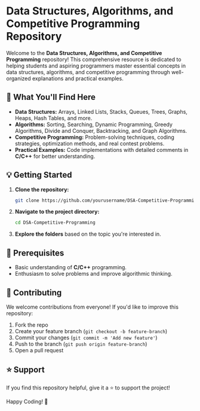 # Data Structures, Algorithms, and Competitive Programming Repository

Welcome to the **Data Structures, Algorithms, and Competitive Programming** repository! This comprehensive resource is dedicated to helping students and aspiring programmers master essential concepts in data structures, algorithms, and competitive programming through well-organized explanations and practical examples.

## 🚀 What You'll Find Here

- **Data Structures:** Arrays, Linked Lists, Stacks, Queues, Trees, Graphs, Heaps, Hash Tables, and more.
- **Algorithms:** Sorting, Searching, Dynamic Programming, Greedy Algorithms, Divide and Conquer, Backtracking, and Graph Algorithms.
- **Competitive Programming:** Problem-solving techniques, coding strategies, optimization methods, and real contest problems.
- **Practical Examples:** Code implementations with detailed comments in **C/C++** for better understanding.


## 💡 Getting Started

1. **Clone the repository:**
   ```bash
   git clone https://github.com/yourusername/DSA-Competitive-Programming.git
   ```
2. **Navigate to the project directory:**
   ```bash
   cd DSA-Competitive-Programming
   ```
3. **Explore the folders** based on the topic you're interested in.

## 🧠 Prerequisites

- Basic understanding of **C/C++** programming.
- Enthusiasm to solve problems and improve algorithmic thinking.

## 🤝 Contributing

We welcome contributions from everyone! If you'd like to improve this repository:

1. Fork the repo
2. Create your feature branch (`git checkout -b feature-branch`)
3. Commit your changes (`git commit -m 'Add new feature'`)
4. Push to the branch (`git push origin feature-branch`)
5. Open a pull request

## ⭐ Support

If you find this repository helpful, give it a ⭐ to support the project!

Happy Coding! 🚀
